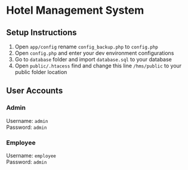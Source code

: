 # Hotel Management System

## Setup Instructions
1. Open `app/config` rename `config_backup.php` to `config.php`
2. Open `config.php` and enter your dev environment configurations
3. Go to `database` folder and import `database.sql` to your database
4. Open `public/.htacess` find and change this line `/hms/public` to your public folder location

## User Accounts
### Admin
Username: `admin`  
Password: `admin`

### Employee
Username: `employee`  
Password: `admin`
